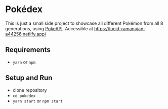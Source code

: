 # Pokédex
This is just a small side project to showcase all different Pokémon from all 8 generations, using [PokeAPI](https://pokeapi.co/). Accessible at https://lucid-ramanujan-a44256.netlify.app/

## Requirements
- `yarn` or `npm`

## Setup and Run
- clone repository
- `cd pokedex`
- `yarn start` or `npm start`
